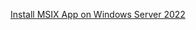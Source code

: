 [Install MSIX App on Windows Server 2022](https://orcacore.com/install-msix-app-windows-server-2022/)